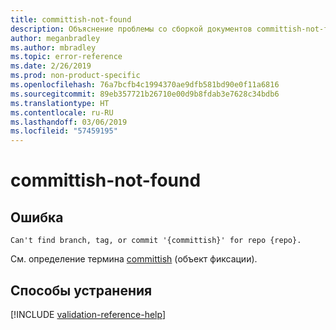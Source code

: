 ```yaml
---
title: committish-not-found
description: Объяснение проблемы со сборкой документов committish-not-found и способа ее устранения
author: meganbradley
ms.author: mbradley
ms.topic: error-reference
ms.date: 2/26/2019
ms.prod: non-product-specific
ms.openlocfilehash: 76a7bcfb4c1994370ae9dfb581bd90e0f11a6816
ms.sourcegitcommit: 89eb357721b26710e00d9b8fdab3e7628c34bdb6
ms.translationtype: HT
ms.contentlocale: ru-RU
ms.lasthandoff: 03/06/2019
ms.locfileid: "57459195"
---
```

# <a name="committish-not-found"></a>committish-not-found

## <a name="error"></a>Ошибка

`Can't find branch, tag, or commit '{committish}' for repo {repo}.`

См. определение термина [committish](https://git-scm.com/docs/gitglossary#gitglossary-aiddefcommit-ishacommit-ishalsocommittish) (объект фиксации).

## <a name="resolution"></a>Способы устранения

<!--make sure to add this file to your includes folder and verify the path-->
[!INCLUDE [validation-reference-help](includes/validation-reference-help.md)]
